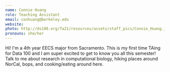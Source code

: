 ```yaml
---
name: Connie Huang
role: Teaching Assistant
email: conhuang@berkeley.edu
website: 
photo: http://ds100.org/fa21/resources/assets/staff_pics/Connie_Huang.jpg
pronouns: she/her
---
```

Hi! I'm a 4th year EECS major from Sacramento. This is my first time TAing for Data 100 and I am super excited to get to know you all this semester! Talk to me about research in computational biology, hiking places around NorCal, bops, and cooking/eating around here.
